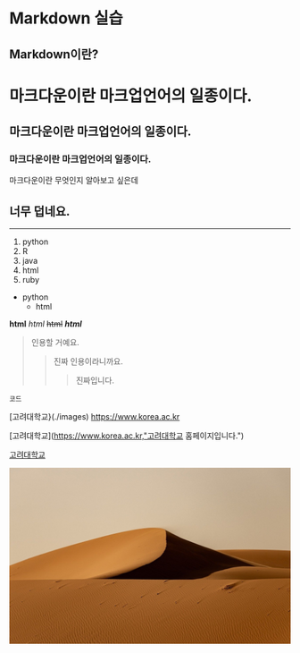 **Markdown 실습**
====
Markdown이란?
----
# 마크다운이란 마크업언어의 일종이다.
## 마크다운이란 마크업언어의 일종이다.
### 마크다운이란 마크업언어의 일종이다.

마크다운이란 무엇인지 알아보고 싶은데

너무 덥네요.
---
***

1. python
2. R
3. java
5. html
4. ruby
* python
    * html

**html**
*html*
~~html~~
***html***

> 인용할 거예요.
> >진짜 인용이라니까요.
>>>진짜입니다.

`코드`

[고려대학교}(./images)
<https://www.korea.ac.kr>

[고려대학교](https://www.korea.ac.kr,"고려대학교 홈페이지입니다.")

[고려대학교](https://www.korea.ac.kr)

![고려대학교](사막.jpg)
